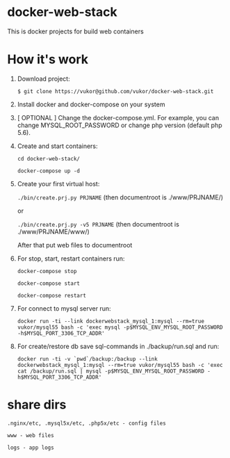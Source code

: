 docker-web-stack
===========

This is docker projects for build web containers

How it's work
===========

1. Download project:

    ``$ git clone https://vukor@github.com/vukor/docker-web-stack.git``

2. Install docker and docker-compose on your system

3. [ OPTIONAL ] Change the docker-compose.yml. For example, you can change MYSQL_ROOT_PASSWORD or change php version (default php 5.6).

4. Create and start containers:
    
    `` cd docker-web-stack/ ``

    `` docker-compose up -d ``

5. Create your first virtual host:

    `` ./bin/create.prj.py PRJNAME `` (then documentroot is ./www/PRJNAME/)

	or

    `` ./bin/create.prj.py -v5 PRJNAME `` (then documentroot is ./www/PRJNAME/www/)

    After that put web files to documentroot

6. For stop, start, restart containers run:
    
    `` docker-compose stop ``
    
    `` docker-compose start ``
    
    `` docker-compose restart ``

7. For connect to mysql server run:
    
    `` docker run -ti --link dockerwebstack_mysql_1:mysql --rm=true vukor/mysql55 bash -c 'exec mysql -p$MYSQL_ENV_MYSQL_ROOT_PASSWORD -h$MYSQL_PORT_3306_TCP_ADDR' ``

8. For create/restore db save sql-commands in ./backup/run.sql and run:
    
    `` docker run -ti -v `pwd`/backup:/backup --link dockerwebstack_mysql_1:mysql --rm=true vukor/mysql55 bash -c 'exec cat /backup/run.sql | mysql -p$MYSQL_ENV_MYSQL_ROOT_PASSWORD -h$MYSQL_PORT_3306_TCP_ADDR' ``


share dirs
===========

``.nginx/etc, .mysql5x/etc, .php5x/etc - config files``

``www - web files``

``logs - app logs``

